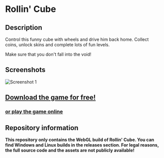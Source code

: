 # Rollin' Cube

## Description

Control this funny cube with wheels and drive him back home. Collect coins, unlock skins and complete lots of fun levels.

Make sure that you don't fall into the void!

## Screenshots

![Screenshot 1](https://takewake-software.github.io/res/img/screenshots/rollin-cube.png)

## [Download the game for free!](https://github.com/TAKEWAKE-Software/Rollin-Cube/releases/latest)

### [or play the game online](https://takewake-software.github.io/Rollin-Cube)

## Repository information

**This repository only contains the WebGL build of Rollin' Cube. You can find Windows and Linux builds in the releases section. For legal reasons, the full source code and the assets are not publicly available!**